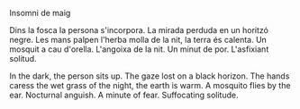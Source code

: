 Insomni de maig 
 
Dins la fosca la persona s'incorpora. 
La mirada perduda en un horitzó negre. 
Les mans palpen l'herba molla de la nit, la terra és calenta. 
Un mosquit a cau d'orella. 
L'angoixa de la nit. 
Un minut de por. 
L'asfixiant solitud. 
 
In the dark, the person sits up. 
The gaze lost on a black horizon. 
The hands caress the wet grass of the night, the earth is warm. 
A mosquito flies by the ear. 
Nocturnal anguish. 
A minute of fear. 
Suffocating solitude. 